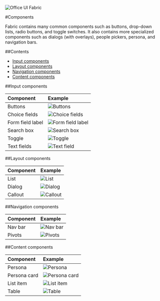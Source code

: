 ![Office UI Fabric](http://odux.azurewebsites.net/github/img/OfficeUIFabricLogoBluePadSm-01.png)

#Components

Fabric contains many common components such as buttons, drop-down lists, radio buttons, and toggle switches. It also contains more specialized components such as dialogs (with overlays), people pickers, persona, and navigation bars.

##Contents

- [Input components](#inputs)
- [Layout components](#layout)
- [Navigation components](#navigation)
- [Content components](#content)


##Input components

|**Component**|**Example**|
|:-----|:-----|
|Buttons|![Buttons](http://odux.azurewebsites.net/github/img/buttons.png)|
|Choice fields|![Choice fields](http://odux.azurewebsites.net/github/img/Choice.png)|
|Form field label|![Form field label](http://odux.azurewebsites.net/github/img/Label.png)|
|Search box|![Search box](http://odux.azurewebsites.net/github/img/Search.png)|
|Toggle|![Toggle](http://odux.azurewebsites.net/github/img/Toggle.png)|
|Text fields|![Text field](http://odux.azurewebsites.net/github/img/TextFields.png)|



##Layout components

|**Component**|**Example**|
|:-----|:-----|
|List|![List](http://odux.azurewebsites.net/github/img/List.png)|
|Dialog|![Dialog](http://odux.azurewebsites.net/github/img/Dialog.png)|
|Callout|![Callout](http://odux.azurewebsites.net/github/img/Callout.png)|

##Navigation components

|**Component**|**Example**|
|:-----|:-----|
|Nav bar|![Nav bar](http://odux.azurewebsites.net/github/img/NavBar.png)|
|Pivots|![Pivots](http://odux.azurewebsites.net/github/img/Pivots.png)|

##Content components

|**Component**|**Example**|
|:-----|:-----|
|Persona|![Persona](http://odux.azurewebsites.net/github/img/Persona.png)|
|Persona card|![Persona card](http://odux.azurewebsites.net/github/img/PersonaCard.png)|
|List item|![List item](http://odux.azurewebsites.net/github/img/ListItem.png)|
|Table|![Table](http://odux.azurewebsites.net/github/img/Table.png)|


